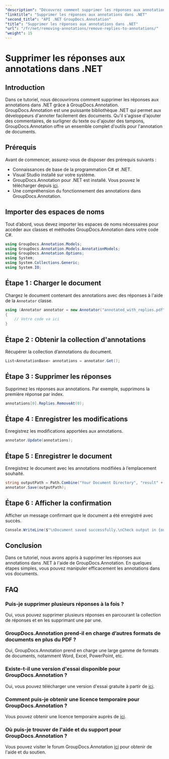 ```yaml
---
"description": "Découvrez comment supprimer les réponses aux annotations dans .NET à l'aide de GroupDocs.Annotation. Guide étape par étape avec exemples de code."
"linktitle": "Supprimer les réponses aux annotations dans .NET"
"second_title": "API .NET GroupDocs.Annotation"
"title": "Supprimer les réponses aux annotations dans .NET"
"url": "/fr/net/removing-annotations/remove-replies-to-annotations/"
"weight": 15
---
```


# Supprimer les réponses aux annotations dans .NET

## Introduction
Dans ce tutoriel, nous découvrirons comment supprimer les réponses aux annotations dans .NET grâce à GroupDocs.Annotation. GroupDocs.Annotation est une puissante bibliothèque .NET qui permet aux développeurs d'annoter facilement des documents. Qu'il s'agisse d'ajouter des commentaires, de surligner du texte ou d'ajouter des tampons, GroupDocs.Annotation offre un ensemble complet d'outils pour l'annotation de documents.
## Prérequis
Avant de commencer, assurez-vous de disposer des prérequis suivants :
- Connaissances de base de la programmation C# et .NET.
- Visual Studio installé sur votre système.
- GroupDocs.Annotation pour .NET est installé. Vous pouvez le télécharger depuis [ici](https://releases.groupdocs.com/annotation/net/).
- Une compréhension du fonctionnement des annotations dans GroupDocs.Annotation.

## Importer des espaces de noms
Tout d’abord, vous devez importer les espaces de noms nécessaires pour accéder aux classes et méthodes GroupDocs.Annotation dans votre code C#.
```csharp
using GroupDocs.Annotation.Models;
using GroupDocs.Annotation.Models.AnnotationModels;
using GroupDocs.Annotation.Options;
using System;
using System.Collections.Generic;
using System.IO;
```
## Étape 1 : Charger le document
Chargez le document contenant des annotations avec des réponses à l'aide de la `Annotator` classe.
```csharp
using (Annotator annotator = new Annotator("annotated_with_replies.pdf"))
{
    // Votre code va ici
}
```
## Étape 2 : Obtenir la collection d'annotations
Récupérer la collection d’annotations du document.
```csharp
List<AnnotationBase> annotations = annotator.Get();
```
## Étape 3 : Supprimer les réponses
Supprimez les réponses aux annotations. Par exemple, supprimons la première réponse par index.
```csharp
annotations[0].Replies.RemoveAt(0);
```
## Étape 4 : Enregistrer les modifications
Enregistrez les modifications apportées aux annotations.
```csharp
annotator.Update(annotations);
```
## Étape 5 : Enregistrer le document
Enregistrez le document avec les annotations modifiées à l’emplacement souhaité.
```csharp
string outputPath = Path.Combine("Your Document Directory", "result" + Path.GetExtension("input.pdf"));
annotator.Save(outputPath);
```
## Étape 6 : Afficher la confirmation
Afficher un message confirmant que le document a été enregistré avec succès.
```csharp
Console.WriteLine($"\nDocument saved successfully.\nCheck output in {outputPath}.");
```

## Conclusion
Dans ce tutoriel, nous avons appris à supprimer les réponses aux annotations dans .NET à l'aide de GroupDocs.Annotation. En quelques étapes simples, vous pouvez manipuler efficacement les annotations dans vos documents.
## FAQ
### Puis-je supprimer plusieurs réponses à la fois ?
Oui, vous pouvez supprimer plusieurs réponses en parcourant la collection de réponses et en les supprimant une par une.
### GroupDocs.Annotation prend-il en charge d’autres formats de documents en plus du PDF ?
Oui, GroupDocs.Annotation prend en charge une large gamme de formats de documents, notamment Word, Excel, PowerPoint, etc.
### Existe-t-il une version d'essai disponible pour GroupDocs.Annotation ?
Oui, vous pouvez télécharger une version d'essai gratuite à partir de [ici](https://releases.groupdocs.com/).
### Comment puis-je obtenir une licence temporaire pour GroupDocs.Annotation ?
Vous pouvez obtenir une licence temporaire auprès de [ici](https://purchase.groupdocs.com/temporary-license/).
### Où puis-je trouver de l'aide et du support pour GroupDocs.Annotation ?
Vous pouvez visiter le forum GroupDocs.Annotation [ici](https://forum.groupdocs.com/c/annotation/10) pour obtenir de l'aide et du soutien.